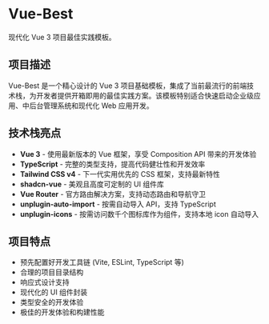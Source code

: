 # Vue-Best

现代化 Vue 3 项目最佳实践模板。

## 项目描述

Vue-Best 是一个精心设计的 Vue 3 项目基础模板，集成了当前最流行的前端技术栈，为开发者提供开箱即用的最佳实践方案。该模板特别适合快速启动企业级应用、中后台管理系统和现代化 Web 应用开发。

## 技术栈亮点

- **Vue 3** - 使用最新版本的 Vue 框架，享受 Composition API 带来的开发体验
- **TypeScript** - 完整的类型支持，提高代码健壮性和开发效率
- **Tailwind CSS v4** - 下一代实用优先的 CSS 框架，支持最新特性
- **shadcn-vue** - 美观且高度可定制的 UI 组件库
- **Vue Router** - 官方路由解决方案，支持动态路由和导航守卫
- **unplugin-auto-import** - 按需自动导入 API，支持 TypeScript
- **unplugin-icons** - 按需访问数千个图标库作为组件，支持本地 icon 自动导入

## 项目特点

- 预先配置好开发工具链 (Vite, ESLint, TypeScript 等)
- 合理的项目目录结构
- 响应式设计支持
- 现代化的 UI 组件封装
- 类型安全的开发体验
- 极佳的开发体验和构建性能
